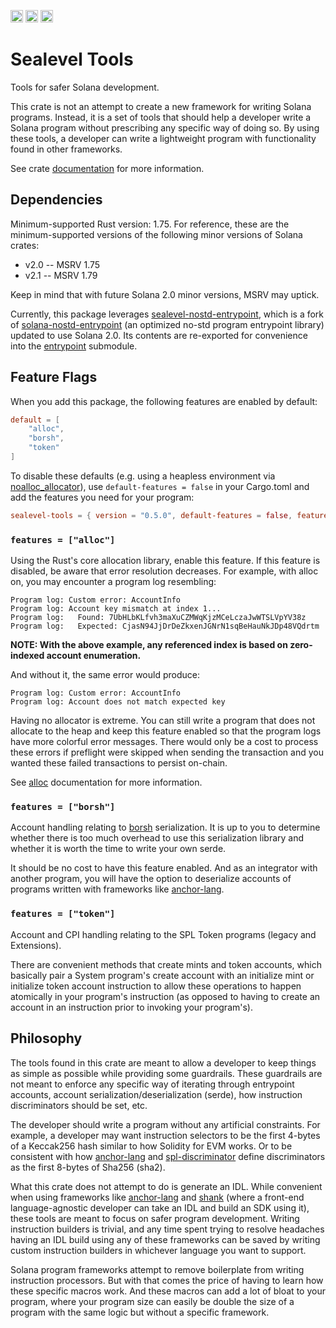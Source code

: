 [<img alt="license" src="https://img.shields.io/github/license/rtrombone/safer-solana?logo=github" height="20">](https://github.com/rtrombone/safer-solana/blob/main/LICENSE)
[<img alt="crates.io" src="https://img.shields.io/crates/v/sealevel-tools?logo=rust" height="20">](https://crates.io/crates/sealevel-tools)
[<img alt="docs.rs" src="https://img.shields.io/docsrs/sealevel-tools?logo=rust" height="20">](https://docs.rs/sealevel-tools)

# Sealevel Tools

Tools for safer Solana development.

This crate is not an attempt to create a new framework for writing Solana
programs. Instead, it is a set of tools that should help a developer write a
Solana program without prescribing any specific way of doing so. By using these
tools, a developer can write a lightweight program with functionality found in
other frameworks.

See crate [documentation] for more information.

## Dependencies

Minimum-supported Rust version: 1.75. For reference, these are the
minimum-supported versions of the following minor versions of Solana crates:
- v2.0 -- MSRV 1.75
- v2.1 -- MSRV 1.79

Keep in mind that with future Solana 2.0 minor versions, MSRV may uptick.

Currently, this package leverages [sealevel-nostd-entrypoint], which is a fork
of [solana-nostd-entrypoint] (an optimized no-std program entrypoint library)
updated to use Solana 2.0. Its contents are re-exported for convenience into the
[entrypoint] submodule.

## Feature Flags

When you add this package, the following features are enabled by default:
```toml
default = [
    "alloc",
    "borsh",
    "token"
]
```

To disable these defaults (e.g. using a heapless environment via
[noalloc_allocator]), use `default-features = false` in your Cargo.toml and add
the features you need for your program:
```toml
sealevel-tools = { version = "0.5.0", default-features = false, features = ["noalloc-default"] }
```

### `features = ["alloc"]`

Using the Rust's core allocation library, enable this feature. If this feature
is disabled, be aware that error resolution decreases. For example, with alloc
on, you may encounter a program log resembling:
```console
Program log: Custom error: AccountInfo
Program log: Account key mismatch at index 1...
Program log:   Found: 7UbHLbKLfvh3maXuCZMWqKjzMCeLczaJwWTSLVpYV38z
Program log:   Expected: CjasN94JjDrDeZkxenJGNrN1sqBeHauNkJDp48VQdrtm
```

**NOTE: With the above example, any referenced index is based on zero-indexed
account enumeration.**

And without it, the same error would produce:
```console
Program log: Custom error: AccountInfo
Program log: Account does not match expected key
```

Having no allocator is extreme. You can still write a program that does not
allocate to the heap and keep this feature enabled so that the program logs have
more colorful error messages. There would only be a cost to process these errors
if preflight were skipped when sending the transaction and you wanted these
failed transactions to persist on-chain.

See [alloc] documentation for more information.

### `features = ["borsh"]`

Account handling relating to [borsh] serialization. It is up to you to determine
whether there is too much overhead to use this serialization library and whether
it is worth the time to write your own serde.

It should be no cost to have this feature enabled. And as an integrator with
another program, you will have the option to deserialize accounts of programs
written with frameworks like [anchor-lang].

### `features = ["token"]`

Account and CPI handling relating to the SPL Token programs (legacy and
Extensions).

There are convenient methods that create mints and token accounts, which
basically pair a System program's create account with an initialize mint or
initialize token account instruction to allow these operations to happen
atomically in your program's instruction (as opposed to having to create an
account in an instruction prior to invoking your program's).

## Philosophy

The tools found in this crate are meant to allow a developer to keep things as
simple as possible while providing some guardrails. These guardrails are not
meant to enforce any specific way of iterating through entrypoint accounts,
account serialization/deserialization (serde), how instruction discriminators
should be set, etc.

The developer should write a program without any artificial constraints. For
example, a developer may want instruction selectors to be the first 4-bytes of a
Keccak256 hash similar to how Solidity for EVM works. Or to be consistent with
how [anchor-lang] and [spl-discriminator] define discriminators as the first
8-bytes of Sha256 (sha2).

What this crate does not attempt to do is generate an IDL. While convenient when
using frameworks like [anchor-lang] and [shank] (where a front-end
language-agnostic developer can take an IDL and build an SDK using it), these
tools are meant to focus on safer program development. Writing instruction
builders is trivial, and any time spent trying to resolve headaches having an
IDL build using any of these frameworks can be saved by writing custom
instruction builders in whichever language you want to support.

Solana program frameworks attempt to remove boilerplate from writing instruction
processors. But with that comes the price of having to learn how these specific
macros work. And these macros can add a lot of bloat to your program, where your
program size can easily be double the size of a program with the same logic but
without a specific framework.

[alloc]:  https://doc.rust-lang.org/alloc/
[anchor-lang]: https://crates.io/crates/anchor-lang/
[borsh]: https://crates.io/crates/borsh/
[documentation]: https://docs.rs/sealevel-tools/
[entrypoint]: https://docs.rs/sealevel-tools/latest/sealevel_tools/entrypoint/index.html
[noalloc_allocator]: https://docs.rs/sealevel-nostd-entrypoint/0.1.0/sealevel_nostd_entrypoint/macro.noalloc_allocator.html
[sealevel-nostd-entrypoint]: https://crates.io/crates/sealevel-nostd-entrypoint/
[solana-nostd-entrypoint]: https://crates.io/crates/solana-nostd-entrypoint/
[spl-discriminator]: https://crates.io/crates/spl-discriminator/
[shank]: https://crates.io/crates/shank/